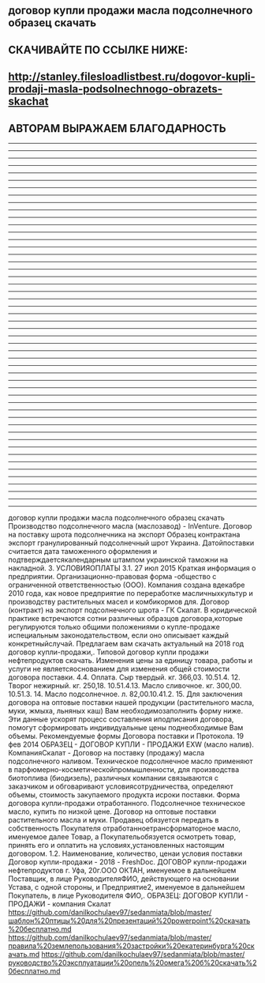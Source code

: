 договор купли продажи масла подсолнечного образец скачать
--------------------------------------------------
СКАЧИВАЙТЕ ПО ССЫЛКЕ НИЖЕ:
--------------------------------------------------
http://stanley.filesloadlistbest.ru/dogovor-kupli-prodaji-masla-podsolnechnogo-obrazets-skachat
--------------------------------------------------
АВТОРАМ ВЫРАЖАЕМ БЛАГОДАРНОСТЬ
--------------------------------------------------
--------------------------------------------------
--------------------------------------------------
--------------------------------------------------
--------------------------------------------------
--------------------------------------------------
--------------------------------------------------
--------------------------------------------------
--------------------------------------------------
--------------------------------------------------
--------------------------------------------------
--------------------------------------------------
--------------------------------------------------
--------------------------------------------------
--------------------------------------------------
--------------------------------------------------
--------------------------------------------------
--------------------------------------------------
--------------------------------------------------
--------------------------------------------------
--------------------------------------------------
--------------------------------------------------
--------------------------------------------------
--------------------------------------------------
--------------------------------------------------
--------------------------------------------------
--------------------------------------------------
--------------------------------------------------
--------------------------------------------------
--------------------------------------------------
--------------------------------------------------
--------------------------------------------------
--------------------------------------------------
--------------------------------------------------
--------------------------------------------------
--------------------------------------------------
--------------------------------------------------
--------------------------------------------------
--------------------------------------------------
--------------------------------------------------
--------------------------------------------------
--------------------------------------------------
--------------------------------------------------
--------------------------------------------------
--------------------------------------------------
--------------------------------------------------
--------------------------------------------------
--------------------------------------------------
--------------------------------------------------
--------------------------------------------------
--------------------------------------------------
договор купли продажи масла подсолнечного образец скачать Производство подсолнечного масла (маслозавод) - InVenture. Договор на поставку шрота подсолнечника на экспорт  Образец контрактана экспорт гранулированный подсолнечный шрот Украина.  Датойпоставки считается дата таможенного оформления и подтверждаетсякалендарным штампом украинской таможни на накладной. 3. УСЛОВИЯОПЛАТЫ 3.1. 27 июл 2015  Краткая информация о предприятии. Организационно-правовая форма -общество с ограниченной ответственностью (ООО). Компания создана вдекабре 2010 года, как новое предприятие по переработке масличныхкультур и производству растительных масел и комбикормов для. Договор (контракт) на экспорт подсолнечного шрота - ГК Скалат. В юридической практике встречаются сотни различных образцов договора,которые регулируются только общими положениями о купле-продаже испециальным законодательством, если оно описывает каждый конкретныйслучай. Предлагаем вам скачать актуальный на 2018 год договор купли-продажи,. Типовой договор купли продажи нефтепродуктов скачать. Изменения цены за единицу товара, работы и услуги не являетсяоснованием для изменения общей стоимости договора поставки. 4.4. Оплата. Сыр твердый. кг. 366,03. 10.51.4. 12. Творог нежирный. кг. 250,18. 10.51.4.13. Масло сливочное. кг. 300,00. 10.51.3. 14. Масло подсолнечное. л. 82,00.10.41.2. 15. Для заключения договора на оптовые поставки нашей продукции (растительного масла, муки, жмыха, льняных каш) Вам необходимозаполнить форму ниже. Эти данные ускорят процесс составления иподписания договора, помогут сформировать индивидуальные цены поднеобходимые Вам объемы. Рекомендуемые формы Договора поставки и Протокола. 19 фев 2014  ОБРАЗЕЦ - ДОГОВОР КУПЛИ - ПРОДАЖИ EXW (масло налив). КомпанияСкалат - Договор на поставку (продажу) масла подсолнечного наливом. Техническое подсолнечное масло применяют в парфюмерно-косметическойпромышленности, для производства биотоплива (биодизель), различных компании связываются с заказчиком и обговаривают условиясотрудничества, определяют объемы, стоимость закупаемого продукта исроки поставки. Форма договора купли-продажи отработанного. Подсолнечное техническое масло, купить по низкой цене. Договор на оптовые поставки растительного масла и муки. Продавец обязуется передать в собственность Покупателя отработанноетрансформаторное масло, именуемое далее Товар, а Покупательобязуется осмотреть товар, принять его и оплатить на условиях,установленных настоящим договором. 1.2. Наименование, количество, ценаи условия поставки
Договор купли-продажи - 2018 - FreshDoc. ДОГОВОР  купли-продажи нефтепродуктов г. Уфа,   20г.ООО ОКТАН, именуемое в дальнейшем Поставщик, в лице РуководителяФИО, действующего на основании Устава, с одной стороны, и Предприятие2, именуемое в дальнейшем Покупатель, в лице Руководителя ФИО,. ОБРАЗЕЦ: ДОГОВОР КУПЛИ - ПРОДАЖИ - компания Скалат
https://github.com/danilkochulaev97/sedanmiata/blob/master/шаблон%20птицы%20для%20презентаций%20powerpoint%20скачать%20бесплатно.md
https://github.com/danilkochulaev97/sedanmiata/blob/master/правила%20землепользования%20застройки%20екатеринбурга%20скачать.md
https://github.com/danilkochulaev97/sedanmiata/blob/master/руководство%20эксплуатации%20опель%20омега%20б%20скачать%20бесплатно.md
